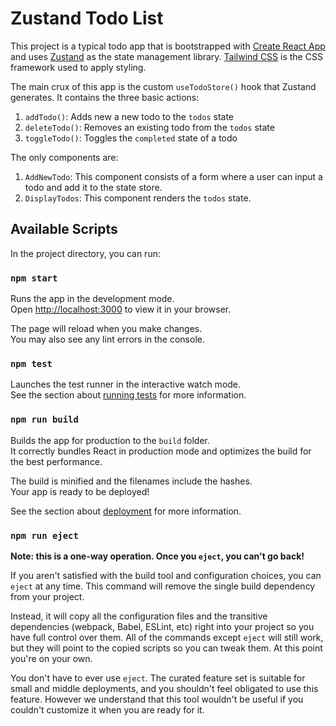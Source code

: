 # Zustand Todo List

This project is a typical todo app that is bootstrapped with [Create React App](https://github.com/facebook/create-react-app) and uses [Zustand](https://zustand-demo.pmnd.rs/) as the state management library. [Tailwind CSS](https://tailwindcss.com/) is the CSS framework used to apply styling.

The main crux of this app is the custom `useTodoStore()` hook that Zustand generates. It contains the three basic actions:

1. `addTodo()`: Adds new a new todo to the `todos` state
2. `deleteTodo()`: Removes an existing todo from the `todos` state
3. `toggleTodo()`: Toggles the `completed` state of a todo

The only components are:

1. `AddNewTodo`: This component consists of a form where a user can input a todo and add it to the state store.
2. `DisplayTodos`: This component renders the `todos` state.

## Available Scripts

In the project directory, you can run:

### `npm start`

Runs the app in the development mode.\
Open [http://localhost:3000](http://localhost:3000) to view it in your browser.

The page will reload when you make changes.\
You may also see any lint errors in the console.

### `npm test`

Launches the test runner in the interactive watch mode.\
See the section about [running tests](https://facebook.github.io/create-react-app/docs/running-tests) for more information.

### `npm run build`

Builds the app for production to the `build` folder.\
It correctly bundles React in production mode and optimizes the build for the best performance.

The build is minified and the filenames include the hashes.\
Your app is ready to be deployed!

See the section about [deployment](https://facebook.github.io/create-react-app/docs/deployment) for more information.

### `npm run eject`

**Note: this is a one-way operation. Once you `eject`, you can't go back!**

If you aren't satisfied with the build tool and configuration choices, you can `eject` at any time. This command will remove the single build dependency from your project.

Instead, it will copy all the configuration files and the transitive dependencies (webpack, Babel, ESLint, etc) right into your project so you have full control over them. All of the commands except `eject` will still work, but they will point to the copied scripts so you can tweak them. At this point you're on your own.

You don't have to ever use `eject`. The curated feature set is suitable for small and middle deployments, and you shouldn't feel obligated to use this feature. However we understand that this tool wouldn't be useful if you couldn't customize it when you are ready for it.
